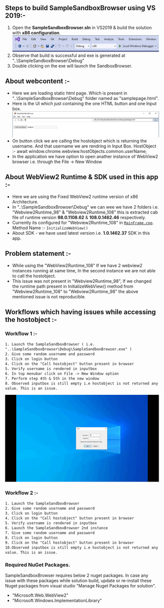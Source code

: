 ## Steps to build SampleSandboxBrowser using VS 2019:-

1. Open the **SampleSandboxBrowser.sln** in VS2019 & build the solution with **x86 configuration**. ![](./assets/VSConfig.png)
2. Observe that build is successful and exe is generated at "..\SampleSandboxBrowser\Debug"
3. Double clicking on the exe will launch the SandboxBrowser.

## About webcontent :-

- Here we are loading static html page. Which is present in "..\SampleSandboxBrowser\Debug" folder named as "samplepage.html".
- Here is the UI which just containing the one HTML button and one Input box. ![](./assets/Application.png)
- On button click we are calling the hostobject which is returning the username. And that username we are rendring in Input Box.
  HostObject :- await window.chrome.webview.hostObjects.common.userName;
- In the application we have option to open anather instance of WebView2 browser i.e. through the File -> New Window

## About WebView2 Runtime & SDK used in this app :-

- Here we are using the Fixed WebView2 runtime version of x86 Architecture.
- In "..\SampleSandboxBrowser\Debug" we can wee we have 2 folders i.e. "Webview2Runtime_98" & "Webview2Runtime_108" this is extracted cab file of
  runtime version **98.0.1108.62** & **108.0.1462.46** respectively.
- Currently its configured for "Webview2Runtime_108" in [`MainFrame.cpp`](./SampleSandboxBrowser/MainFrm.cpp/). Method Name :- `InitializeWebView()`
- About SDK - we have used latest version i.e. **1.0.1462.37** SDK in this app.

## Problem statement :-

- While using the "WebView2Runtime_108" If we have 2 webview2 instances running at same time, In the second instance we are not able to call the hostobject.
- This issue was not present in "Webview2Runtime_98", If we changed the runtime path present in InitializeWebView() method from "Webview2Runtime_108" to "Webview2Runtime_98"
  the above mentioned issue is not reproducible.

## Workflows which having issues while accessing the hostobject :-

### Workflow 1 :-

    1. Launch the SampleSandboxBrowser ( i.e. "..\SampleSandboxBrowser\Debug\SampleSandboxBrowser.exe" )
    2. Give some random username and password
    3. Click on login button
    4. Click on the "Call hostobject" button present in browser
    5. Verify username is rendered in inputbox
    6. In top menubar click on File -> New Window option
    7. Perform step 4th & 5th in the new window
    8. Observed inputbox is still empty i.e hostobject is not returned any value. This is an issue.

![](./assets/Workflow1.gif)

### Workflow 2 :-

    1. Launch the SampleSandboxBrowser
    2. Give some random username and password
    3. Click on login button
    4. Click on the "Call hostobject" button present in browser
    5. Verify username is rendered in inputbox
    6. Launch the SampleSandboxBrowser 2nd instance
    7. Give some random username and password
    8. Click on login button
    9. Click on the "Call hostobject" button present in browser
    10.Observed inputbox is still empty i.e hostobject is not returned any value. This is an issue.

### Required NuGet Packages.

SampleSandboxBrowser requires below 2 nuget packages. In case any issue with these packages while solution build, update or re-install these Nuget packages from visual studio "Manage Nuget Packages for solution".

- "Microsoft.Web.WebView2"
- "Microsoft.Windows.ImplementationLibrary"
